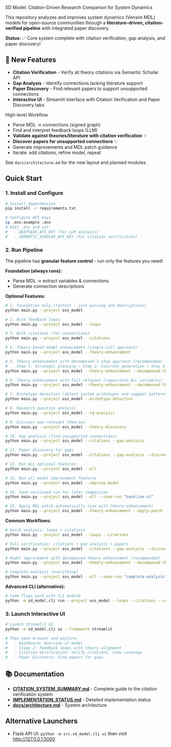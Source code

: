 SD Model: Citation-Driven Research Companion for System Dynamics


This repository analyzes and improves system dynamics (Vensim MDL) models for open-source communities through a **literature-driven, citation-verified pipeline** with integrated paper discovery.

**Status:** ✅ Core system complete with citation verification, gap analysis, and paper discovery!

## 🌟 New Features
- **Citation Verification** - Verify all theory citations via Semantic Scholar API
- **Gap Analysis** - Identify connections lacking literature support
- **Paper Discovery** - Find relevant papers to support unsupported connections
- **Interactive UI** - Streamlit interface with Citation Verification and Paper Discovery tabs

High-level Workflow
- Parse MDL → connections (signed graph)
- Find and interpret feedback loops (LLM)
- **Validate against theories/literature with citation verification** ✨
- **Discover papers for unsupported connections** ✨
- Generate improvements and MDL patch guidance
- Iterate: add citations, refine model, repeat

See `docs/architecture.md` for the new layout and planned modules.

## Quick Start

### 1. Install and Configure
```bash
# Install dependencies
pip install -r requirements.txt

# Configure API keys
cp .env.example .env
# Edit .env and set:
#   - DEEPSEEK_API_KEY (for LLM analysis)
#   - SEMANTIC_SCHOLAR_API_KEY (for citation verification)
```

### 2. Run Pipeline

The pipeline has **granular feature control** - run only the features you need!

**Foundation (always runs):**
- Parse MDL → extract variables & connections
- Generate connection descriptions

**Optional Features:**

```bash
# 1. Foundation only (fastest - just parsing and descriptions)
python main.py --project oss_model

# 2. With feedback loops
python main.py --project oss_model --loops

# 3. With citations (for connections)
python main.py --project oss_model --citations

# 4. Theory-based model enhancement (single-call approach)
python main.py --project oss_model --theory-enhancement

# 5. Theory enhancement with decomposed 3-step approach (recommended)
#    Step 1: Strategic planning → Step 2: Concrete generation → Step 3: Positioning
python main.py --project oss_model --theory-enhancement --decomposed-theory

# 6. Theory enhancement with full relayout (reposition ALL variables)
python main.py --project oss_model --theory-enhancement --decomposed-theory --full-relayout

# 7. Archetype detection (detect system archetypes and suggest patterns)
python main.py --project oss_model --archetype-detection

# 8. Research question analysis
python main.py --project oss_model --rq-analysis

# 9. Discover new relevant theories
python main.py --project oss_model --theory-discovery

# 10. Gap analysis (find unsupported connections)
python main.py --project oss_model --citations --gap-analysis

# 11. Paper discovery for gaps
python main.py --project oss_model --citations --gap-analysis --discover-papers

# 12. Run ALL optional features
python main.py --project oss_model --all

# 13. Run all model improvement features
python main.py --project oss_model --improve-model

# 14. Save versioned run for later comparison
python main.py --project oss_model --all --save-run "baseline-v1"

# 15. Apply MDL patch automatically (use with theory-enhancement)
python main.py --project oss_model --theory-enhancement --apply-patch
```

**Common Workflows:**

```bash
# Quick analysis: loops + citations
python main.py --project oss_model --loops --citations

# Full verification: citations + gap analysis + papers
python main.py --project oss_model --citations --gap-analysis --discover-papers

# Model improvement with decomposed theory enhancement (recommended)
python main.py --project oss_model --theory-enhancement --decomposed-theory --full-relayout --rq-analysis --theory-discovery

# Complete analysis (everything)
python main.py --project oss_model --all --save-run "complete-analysis"
```

**Advanced CLI (alternative):**
```bash
# Same flags work with CLI module
python -m sd_model.cli run --project oss_model --loops --citations --save-run baseline
```

### 3. Launch Interactive UI
```bash
# Launch Streamlit UI
python -m sd_model.cli ui --framework streamlit

# Then open browser and explore:
#   - Dashboard: Overview of model
#   - Stage 2: Feedback loops with theory alignment
#   - Citation Verification: Verify citations, view coverage
#   - Paper Discovery: Find papers for gaps
```

## 📚 Documentation

- **[CITATION_SYSTEM_SUMMARY.md](CITATION_SYSTEM_SUMMARY.md)** - Complete guide to the citation verification system
- **[IMPLEMENTATION_STATUS.md](IMPLEMENTATION_STATUS.md)** - Detailed implementation status
- **[docs/architecture.md](docs/architecture.md)** - System architecture

## Alternative Launchers
- Flask API UI: `python -m src.sd_model.cli ui` then visit http://127.0.0.1:5000
